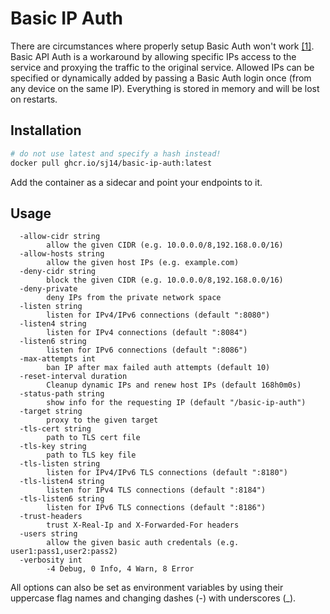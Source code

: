 # Basic IP Auth

There are circumstances where properly setup Basic Auth won't work [[1]](https://github.com/jellyfin/jellyfin-android/issues/123).
Basic API Auth is a workaround by allowing specific IPs access to the service and proxying the traffic to the original service. Allowed IPs can be specified or dynamically added by passing a Basic Auth login once (from any device on the same IP). Everything is stored in memory and will be lost on restarts.

## Installation

```bash
# do not use latest and specify a hash instead!
docker pull ghcr.io/sj14/basic-ip-auth:latest
```

Add the container as a sidecar and point your endpoints to it.

## Usage

```text
  -allow-cidr string
        allow the given CIDR (e.g. 10.0.0.0/8,192.168.0.0/16)
  -allow-hosts string
        allow the given host IPs (e.g. example.com)
  -deny-cidr string
        block the given CIDR (e.g. 10.0.0.0/8,192.168.0.0/16)
  -deny-private
        deny IPs from the private network space
  -listen string
        listen for IPv4/IPv6 connections (default ":8080")
  -listen4 string
        listen for IPv4 connections (default ":8084")
  -listen6 string
        listen for IPv6 connections (default ":8086")
  -max-attempts int
        ban IP after max failed auth attempts (default 10)
  -reset-interval duration
        Cleanup dynamic IPs and renew host IPs (default 168h0m0s)
  -status-path string
        show info for the requesting IP (default "/basic-ip-auth")
  -target string
        proxy to the given target
  -tls-cert string
        path to TLS cert file
  -tls-key string
        path to TLS key file
  -tls-listen string
        listen for IPv4/IPv6 TLS connections (default ":8180")
  -tls-listen4 string
        listen for IPv4 TLS connections (default ":8184")
  -tls-listen6 string
        listen for IPv6 TLS connections (default ":8186")
  -trust-headers
        trust X-Real-Ip and X-Forwarded-For headers
  -users string
        allow the given basic auth credentals (e.g. user1:pass1,user2:pass2)
  -verbosity int
        -4 Debug, 0 Info, 4 Warn, 8 Error
```

All options can also be set as environment variables by using their uppercase flag names and changing dashes (-) with underscores (_).
